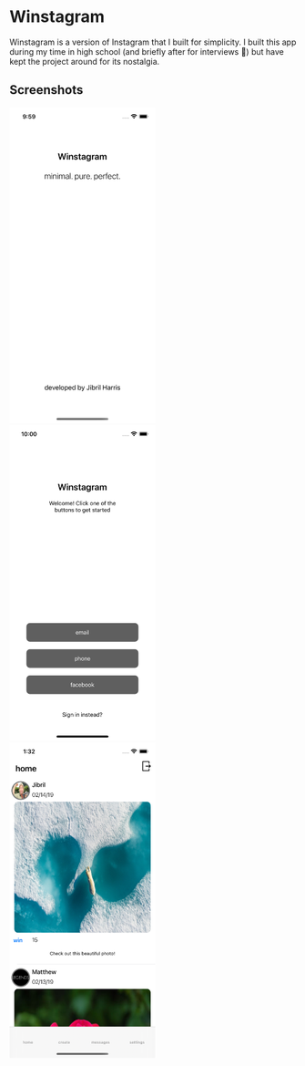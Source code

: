 # Winstagram

Winstagram is a version of Instagram that I built for simplicity. I built this app during my time in high school (and briefly after for interviews 🤠) but have kept the project around for its nostalgia.

## Screenshots

<p float="left">
  <img src="assets/Splash.png" alt="drawing" width="256" style="margin-right: 15px"/>
  <img src="assets/Login.png" alt="drawing" width="256" style="margin-right: 15px"/>
  <img src="assets/Home.png" alt="drawing" width="256" style="margin-right: 15px"/>
</p>
